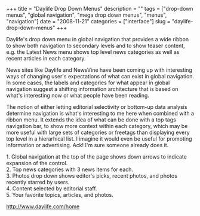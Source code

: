+++
title = "Daylife Drop Down Menus"
description = ""
tags = ["drop-down menus", "global navigation", "mega drop down menus", "menus", "navigation"]
date = "2008-11-21"
categories = ["interface"]
slug = "daylife-drop-down-menus"
+++


<p>Daylife's drop down menu in global navigation that provides a wide ribbon to show both navigation to secondary levels and to show teaser content, e.g. the Latest News menu shows top level news categories as well as recent articles in each category. </p>
<p>News sites like Daylife and NewsVine have been coming up with interesting ways of changing user's expectations of what can exist in global navigation. In some cases, the labels and categories for what appear in global navigation suggest a shifting information architecture that is based on what's interesting now or what people have been reading. </p>
<p>The notion of either letting editorial selectivity or bottom-up data analysis determine navigation is what's interesting to me here when combined with a ribbon menu. It extends the idea of what can be done with a top tags navigation bar, to show more context within each category, which may be more useful with large sets of categories or freetags than displaying every top level in a hierarhical list. I imagine it would even be useful for promoting information or advertising. Ack! I'm sure someone already does it.</p>
<div id="screens-full" class="clear"><div class="caption">1. Global navigation at the top of the page shows down arrows to indicate expansion of the control.</div><div class="fullimg clear"><a href="http://media.konigi.com/interface/daylife-ribbon-menu-1.png" class="group" rel="group" title="1. Global navigation at the top of the page shows down arrows to indicate expansion of the control."><img src="http://media.konigi.com/interface/daylife-ribbon-menu-1.png" alt="" class="img-responsive"></a></div></div><div id="screens-full" class="clear"><div class="caption">2. Top news categories with 3 news items for each.</div><div class="fullimg clear"><a href="http://media.konigi.com/interface/daylife-ribbon-menu-2.png" class="group" rel="group" title="2. Top news categories with 3 news items for each."><img src="http://media.konigi.com/interface/daylife-ribbon-menu-2.png" alt="" class="img-responsive"></a></div></div><div id="screens-full" class="clear"><div class="caption">3. Photos drop down shows editor's picks, recent photos, and photos recently starred by users.</div><div class="fullimg clear"><a href="http://media.konigi.com/interface/daylife-ribbon-menu-3.png" class="group" rel="group" title="3. Photos drop down shows editor's picks, recent photos, and photos recently starred by users."><img src="http://media.konigi.com/interface/daylife-ribbon-menu-3.png" alt="" class="img-responsive"></a></div></div><div id="screens-full" class="clear"><div class="caption">4. Content selected by editorial staff.</div><div class="fullimg clear"><a href="http://media.konigi.com/interface/daylife-ribbon-menu-4.png" class="group" rel="group" title="4. Content selected by editorial staff."><img src="http://media.konigi.com/interface/daylife-ribbon-menu-4.png" alt="" class="img-responsive"></a></div></div><div id="screens-full" class="clear"><div class="caption">5. Your favorite topics, articles, and photos.</div><div class="fullimg clear"><a href="http://media.konigi.com/interface/daylife-ribbon-menu-5.png" class="group" rel="group" title="5. Your favorite topics, articles, and photos."><img src="http://media.konigi.com/interface/daylife-ribbon-menu-5.png" alt="" class="img-responsive"></a></div></div>        
<p><a href="http://www.daylife.com/home">http://www.daylife.com/home</a></p>

